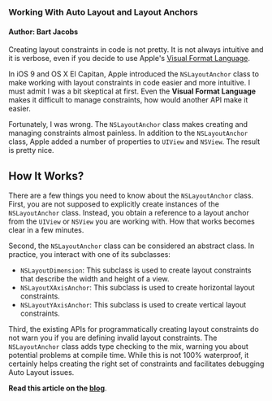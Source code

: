 ### Working With Auto Layout and Layout Anchors

#### Author: Bart Jacobs

Creating layout constraints in code is not pretty. It is not always intuitive and it is verbose, even if you decide to use Apple's [Visual Format Language](https://developer.apple.com/library/ios/documentation/UserExperience/Conceptual/AutolayoutPG/VisualFormatLanguage.html).

In iOS 9 and OS X El Capitan, Apple introduced the `NSLayoutAnchor` class to make working with layout constraints in code easier and more intuitive. I must admit I was a bit skeptical at first. Even the **Visual Format Language** makes it difficult to manage constraints, how would another API make it easier.

Fortunately, I was wrong. The `NSLayoutAnchor` class makes creating and managing constraints almost painless. In addition to the `NSLayoutAnchor` class, Apple added a number of properties to `UIView` and `NSView`. The result is pretty nice.

## How It Works?

There are a few things you need to know about the `NSLayoutAnchor` class. First, you are not supposed to explicitly create instances of the `NSLayoutAnchor` class. Instead, you obtain a reference to a layout anchor from the `UIView` or `NSView` you are working with. How that works becomes clear in a few minutes.

Second, the `NSLayoutAnchor` class can be considered an abstract class. In practice, you interact with one of its subclasses:

- `NSLayoutDimension`: This subclass is used to create layout constraints that describe the width and height of a view.
- `NSLayoutXAxisAnchor`: This subclass is used to create horizontal layout constraints.
- `NSLayoutYAxisAnchor`: This subclass is used to create vertical layout constraints.

Third, the existing APIs for programmatically creating layout constraints do not warn you if you are defining invalid layout constraints. The `NSLayoutAnchor` class adds type checking to the mix, warning you about potential problems at compile time. While this is not 100% waterproof, it certainly helps creating the right set of constraints and facilitates debugging Auto Layout issues.

**Read this article on the [blog](https://cocoacasts.com/working-with-auto-layout-and-layout-anchors/)**.
